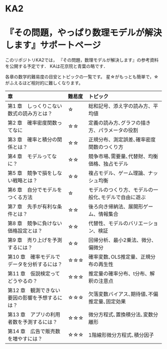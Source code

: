 # KA2

# 『その問題，やっぱり数理モデルが解決します』サポートページ

このリポジトリKA2では，
『その問題，数理モデルが解決します』の参考資料を公開する予定です．
KAは花京院と青葉の略です．

各章の数学的難易度の目安とトピックの一覧です。
星☆がもっとも簡単で，☆がふえるほど相対的に難しくなります。

|章　|難易度|トピック　　　　　|
|:---|:---|:---|
|第1 章　しっくりこない数式の読み方とは？|☆|総和記号、添え字の読み方、平均値|
|第2 章　確率密度関数ってなに|☆☆|定義の読み方､グラフの描き方、パラメータの役割|
|第3 章　確率と積分の関係とは？|☆☆|正規分布、測定誤差､確率密度関数のつくり方|
|第4 章　モデルってなに？|☆☆|競争市場､需要量､代替財、均衡価格、独占モデル|
|第5 章　競争で損をしない戦略とは？|☆☆|複占モデル、ゲーム理論、ナッシュ均衡|
|第6 章　自分でモデルをつくる方法|☆|モデルのつくり方、モデルの一般化､モデルで自由に遊ぶ|
|第7 章　先手が有利な条件とは？|☆☆|後ろ向き帰納法、展開形ゲーム、情報集合|
|第8 章　競争に負けない価格設定とは？|☆☆|代替性、モデルのバリエーション、検証|
|第9 章　売り上げを予測するには？|☆☆|回帰分析、最小2乗法、微分、偏微分|
|第10 章　確率モデルでデータを分析するには？|☆☆☆|確率変数､OLS推定量、正規分布の再生性|
|第11 章　仮説検定ってどうやるの？|☆☆☆|推定量の確率分布、t分布、解釈の注意点|
|第12 章　観測できない要因の影響を予想するには？|☆☆☆|欠落変数バイアス､期待値､不偏推定量､固定効果|
|第13 章　アプリの利用者数を予測するには？|☆☆☆|微分方程式､置換積分法､変数分離形|
|第14 章　広告で販売数を増やすには？|☆☆☆|1階線形微分方程式､積分因子|

